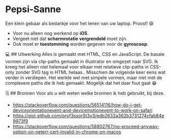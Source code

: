 # Pepsi-Sanne
Een klein gebaar als bedankje voor het lenen van uw laptop. Proost! 😄


- Voor nu alleen nog werkend op **iOS**.
- Vergeet niet dat **schermrotatie vergrendeld** moet zijn.
- Ook moet er **toestemming** worden gegeven voor de **gyroscoop**.


💻 ## Uitwerking
Alles is gemaakt met HTML, CSS en JavaScript. De basale vormen zijn via clip-paths gemaakt in illustrator en omgezet naar SVG. Ik kreeg het alleen niet helemaal voor elkaar met relatieve clip-paths in CSS-only zonder SVG tag in HTML helaas.. Misschien de volgende keer eens wat verder in verdiepen. Het werkte wel met simpele vormen, maar niet met de complexere paths die ik heb gemaakt. Mogelijk dat het daar fout gaat 😁


🗒 ## Bronnen
Voor als u wilt weten welke bronnen ik heb gebruikt, bij deze.
- https://stackoverflow.com/questions/56514116/how-do-i-get-deviceorientationevent-and-devicemotionevent-to-work-on-safari
- https://gist.github.com/prof3ssorSt3v3/edb2632a362b3731274cfab84e9973f9
- https://stackoverflow.com/questions/58802767/no-proceed-anyway-option-on-neterr-cert-invalid-in-chrome-on-macos
